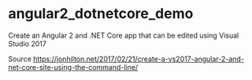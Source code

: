 # angular2_dotnetcore_demo
Create an Angular 2 and .NET Core app that can be edited using Visual Studio 2017

Source
https://jonhilton.net/2017/02/21/create-a-vs2017-angular-2-and-net-core-site-using-the-command-line/
